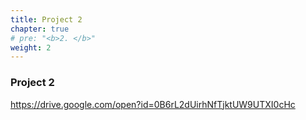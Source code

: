 ```yaml
---
title: Project 2
chapter: true
# pre: "<b>2. </b>"
weight: 2
---
```


### Project 2

https://drive.google.com/open?id=0B6rL2dUirhNfTjktUW9UTXI0cHc
